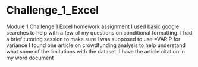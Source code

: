 # Challenge_1_Excel
Module 1 Challenge 1 Excel homework assignment
I used basic google searches to help with a few of my questions on conditional formatting.
I had a brief tutoring session to make sure I was supposed to use =VAR.P for variance
I found one article on crowdfunding analysis to help understand what some of the limitations with the dataset. I have the article citation in my word document
